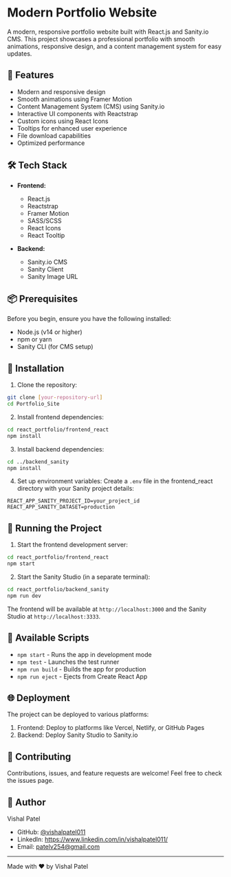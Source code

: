 # Modern Portfolio Website

A modern, responsive portfolio website built with React.js and Sanity.io CMS. This project showcases a professional portfolio with smooth animations, responsive design, and a content management system for easy updates.

## 🚀 Features

- Modern and responsive design
- Smooth animations using Framer Motion
- Content Management System (CMS) using Sanity.io
- Interactive UI components with Reactstrap
- Custom icons using React Icons
- Tooltips for enhanced user experience
- File download capabilities
- Optimized performance

## 🛠️ Tech Stack

- **Frontend:**
  - React.js
  - Reactstrap
  - Framer Motion
  - SASS/SCSS
  - React Icons
  - React Tooltip

- **Backend:**
  - Sanity.io CMS
  - Sanity Client
  - Sanity Image URL

## 📦 Prerequisites

Before you begin, ensure you have the following installed:
- Node.js (v14 or higher)
- npm or yarn
- Sanity CLI (for CMS setup)

## 🔧 Installation

1. Clone the repository:
```bash
git clone [your-repository-url]
cd Portfolio_Site
```

2. Install frontend dependencies:
```bash
cd react_portfolio/frontend_react
npm install
```

3. Install backend dependencies:
```bash
cd ../backend_sanity
npm install
```

4. Set up environment variables:
Create a `.env` file in the frontend_react directory with your Sanity project details:
```
REACT_APP_SANITY_PROJECT_ID=your_project_id
REACT_APP_SANITY_DATASET=production
```

## 🚀 Running the Project

1. Start the frontend development server:
```bash
cd react_portfolio/frontend_react
npm start
```

2. Start the Sanity Studio (in a separate terminal):
```bash
cd react_portfolio/backend_sanity
npm run dev
```

The frontend will be available at `http://localhost:3000` and the Sanity Studio at `http://localhost:3333`.

## 📝 Available Scripts

- `npm start` - Runs the app in development mode
- `npm test` - Launches the test runner
- `npm run build` - Builds the app for production
- `npm run eject` - Ejects from Create React App

## 🌐 Deployment

The project can be deployed to various platforms:

1. Frontend: Deploy to platforms like Vercel, Netlify, or GitHub Pages
2. Backend: Deploy Sanity Studio to Sanity.io


## 🤝 Contributing

Contributions, issues, and feature requests are welcome! Feel free to check the issues page.

## 👤 Author

Vishal Patel

- GitHub: [@vishalpatel011](https://github.com/vishalpatel011)
- LinkedIn: https://www.linkedin.com/in/vishalpatel011/
- Email: patelv254@gmail.com

---

Made with ❤️ by Vishal Patel
